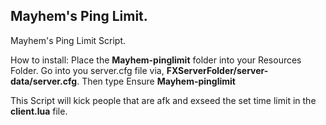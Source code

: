Mayhem's Ping Limit. 
-------------------------------

Mayhem's Ping Limit Script.

How to install: Place the **Mayhem-pinglimit** folder into your Resources Folder. Go into you server.cfg file via, **FXServerFolder/server-data/server.cfg**. Then type Ensure **Mayhem-pinglimit**

This Script will kick people that are afk and exseed the set time limit in the **client.lua** file.
